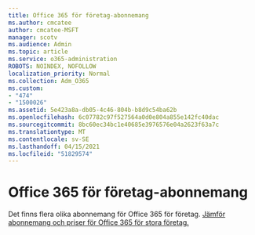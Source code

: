 ```yaml
---
title: Office 365 för företag-abonnemang
ms.author: cmcatee
author: cmcatee-MSFT
manager: scotv
ms.audience: Admin
ms.topic: article
ms.service: o365-administration
ROBOTS: NOINDEX, NOFOLLOW
localization_priority: Normal
ms.collection: Adm_O365
ms.custom:
- "474"
- "1500026"
ms.assetid: 5e423a8a-db05-4c46-804b-b8d9c54ba62b
ms.openlocfilehash: 6c07782c97f527564a0d0e804a855e142fc40dac
ms.sourcegitcommit: 8bc60ec34bc1e40685e3976576e04a2623f63a7c
ms.translationtype: MT
ms.contentlocale: sv-SE
ms.lasthandoff: 04/15/2021
ms.locfileid: "51829574"
---
```

# <a name="office-365-for-enterprise-plan"></a>Office 365 för företag-abonnemang

Det finns flera olika abonnemang för Office 365 för företag. [Jämför abonnemang och priser för Office 365 för stora företag.](https://products.office.com/business/compare-more-office-365-for-business-plans)  